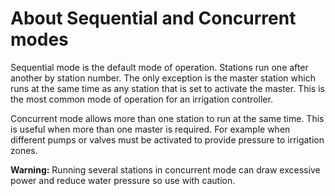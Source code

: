 # About Sequential and Concurrent modes

Sequential mode is the default mode of operation. Stations run one after another by station number. The only exception is the master station which runs at the same time as any station that is set to activate the master. This is the most common mode of operation for an irrigation controller.

Concurrent mode allows more than one station to run at the same time. This is useful when more than one master is required. For example when different pumps or valves must be activated to provide pressure to irrigation zones.

**Warning:** Running several stations in concurrent mode can draw excessive power and reduce water pressure so use with caution.

